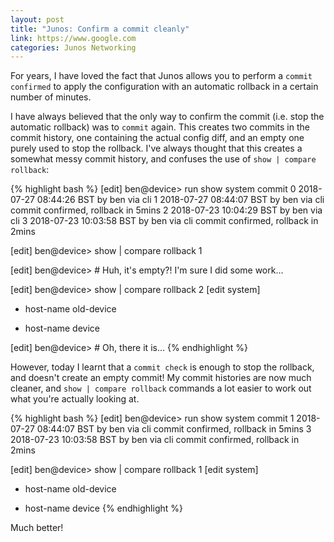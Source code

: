 ```yaml
---
layout: post
title: "Junos: Confirm a commit cleanly"
link: https://www.google.com
categories: Junos Networking
---
```


For years, I have loved the fact that Junos allows you to perform a `commit confirmed` to apply the configuration with an automatic rollback in a certain number of minutes.

I have always believed that the only way to confirm the commit (i.e. stop the automatic rollback) was to `commit` again. This creates two commits in the commit history, one containing the actual config diff, and an empty one purely used to stop the rollback. I've always thought that this creates a somewhat messy commit history, and confuses the use of `show | compare rollback`:

{% highlight bash %}
[edit]
ben@device> run show system commit
0   2018-07-27 08:44:26 BST by ben via cli
1   2018-07-27 08:44:07 BST by ben via cli commit confirmed, rollback in 5mins
2   2018-07-23 10:04:29 BST by ben via cli
3   2018-07-23 10:03:58 BST by ben via cli commit confirmed, rollback in 2mins

[edit]
ben@device> show | compare rollback 1

[edit]
ben@device> # Huh, it's empty?! I'm sure I did some work...

[edit]
ben@device> show | compare rollback 2
[edit system]
-   host-name old-device
+   host-name device

[edit]
ben@device> # Oh, there it is...
{% endhighlight %}

However, today I learnt that a `commit check` is enough to stop the rollback, and doesn't create an empty commit! My commit histories are now much cleaner, and `show | compare rollback` commands a lot easier to work out what you're actually looking at.

{% highlight bash %}
[edit]
ben@device> run show system commit
1   2018-07-27 08:44:07 BST by ben via cli commit confirmed, rollback in 5mins
3   2018-07-23 10:03:58 BST by ben via cli commit confirmed, rollback in 2mins

[edit]
ben@device> show | compare rollback 1
[edit system]
-   host-name old-device
+   host-name device
{% endhighlight %}

Much better!
